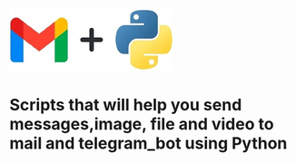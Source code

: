 ![1](https://github.com/Aleksandr62aa/Python_send_message/blob/main/Message%2BPython1.jpg)

# Scripts that will help you send messages,image, file and video to mail and telegram_bot using Python
